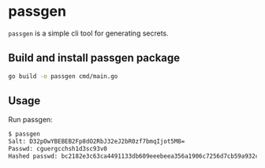 # passgen

`passgen` is a simple cli tool for generating secrets.

## Build and install passgen package

```bash
go build -o passgen cmd/main.go
```

## Usage

Run passgen:

```bash
$ passgen
Salt: D32pOwYBEBEB2Fp8dO2RbJ32eJ2bR0zf7bmqIjot5M8=
Passwd: cguergcchsh1d3sc93v0
Hashed passwd: bc2182e3c63ca4491133db609eeebeea356a1906c7256d7cb59a932ce1946476
```
